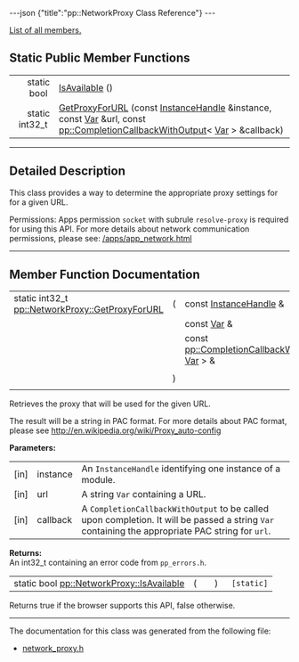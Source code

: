 ---json {"title":"pp::NetworkProxy Class Reference"} ---

[List of all members.](/docs/native-client/pepper_beta/cpp/classpp_1_1_network_proxy-members/)

Static Public Member Functions
------------------------------

<table><tbody><tr class="odd"><td style="text-align: right;">static bool </td><td><a href="/docs/native-client/pepper_beta/cpp/classpp_1_1_network_proxy#a864362732834af39e12f699ff5e1888d" class="el">IsAvailable</a> ()</td></tr><tr class="even"><td style="text-align: right;">static int32_t </td><td><a href="/docs/native-client/pepper_beta/cpp/classpp_1_1_network_proxy#a03ae12454a920710272c15431039b6fd" class="el">GetProxyForURL</a> (const <a href="/docs/native-client/pepper_beta/cpp/classpp_1_1_instance_handle/" class="el">InstanceHandle</a> &amp;instance, const <a href="/docs/native-client/pepper_beta/cpp/classpp_1_1_var/" class="el">Var</a> &amp;url, const <a href="/docs/native-client/pepper_beta/cpp/classpp_1_1_completion_callback_with_output/" class="el">pp::CompletionCallbackWithOutput</a>&lt; <a href="/docs/native-client/pepper_beta/cpp/classpp_1_1_var/" class="el">Var</a> &gt; &amp;callback)</td></tr></tbody></table>

------------------------------------------------------------------------

<span id="details" class="anchor" style="margin: 0;"></span>

Detailed Description
--------------------

This class provides a way to determine the appropriate proxy settings for for a given URL.

Permissions: Apps permission `socket` with subrule `resolve-proxy` is required for using this API. For more details about network communication permissions, please see: [/apps/app\_network.html](/apps/app_network.html)

------------------------------------------------------------------------

Member Function Documentation
-----------------------------

<span id="a03ae12454a920710272c15431039b6fd" class="anchor" style="margin: 0;"></span>

<table><tbody><tr class="odd"><td>static int32_t <a href="/docs/native-client/pepper_beta/cpp/classpp_1_1_network_proxy#a03ae12454a920710272c15431039b6fd" class="el">pp::NetworkProxy::GetProxyForURL</a></td><td>(</td><td>const <a href="/docs/native-client/pepper_beta/cpp/classpp_1_1_instance_handle/" class="el">InstanceHandle</a> &amp; </td><td><em>instance</em>,</td></tr><tr class="even"><td></td><td></td><td>const <a href="/docs/native-client/pepper_beta/cpp/classpp_1_1_var/" class="el">Var</a> &amp; </td><td><em>url</em>,</td></tr><tr class="odd"><td></td><td></td><td>const <a href="/docs/native-client/pepper_beta/cpp/classpp_1_1_completion_callback_with_output/" class="el">pp::CompletionCallbackWithOutput</a>&lt; <a href="/docs/native-client/pepper_beta/cpp/classpp_1_1_var/" class="el">Var</a> &gt; &amp; </td><td><em>callback</em> </td></tr><tr class="even"><td></td><td>)</td><td></td><td><code> [static]</code></td></tr></tbody></table>

Retrieves the proxy that will be used for the given URL.

The result will be a string in PAC format. For more details about PAC format, please see <http://en.wikipedia.org/wiki/Proxy_auto-config>

**Parameters:**  
<table><tbody><tr class="odd"><td>[in]</td><td>instance</td><td>An <code>InstanceHandle</code> identifying one instance of a module.</td></tr><tr class="even"><td>[in]</td><td>url</td><td>A string <code>Var</code> containing a URL.</td></tr><tr class="odd"><td>[in]</td><td>callback</td><td>A <code>CompletionCallbackWithOutput</code> to be called upon completion. It will be passed a string <code>Var</code> containing the appropriate PAC string for <code>url</code>.</td></tr></tbody></table>

<!-- -->

**Returns:**  
An int32\_t containing an error code from `pp_errors.h`.

<span id="a864362732834af39e12f699ff5e1888d" class="anchor" style="margin: 0;"></span>

<table><tbody><tr class="odd"><td>static bool <a href="/docs/native-client/pepper_beta/cpp/classpp_1_1_network_proxy#a864362732834af39e12f699ff5e1888d" class="el">pp::NetworkProxy::IsAvailable</a></td><td>(</td><td></td><td>)</td><td><code> [static]</code></td></tr></tbody></table>

Returns true if the browser supports this API, false otherwise.

------------------------------------------------------------------------

The documentation for this class was generated from the following file:

-   <a href="/docs/native-client/pepper_beta/cpp/network__proxy_8h/" class="el">network_proxy.h</a>
